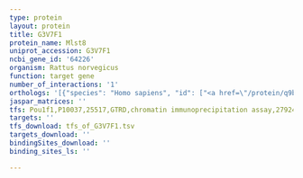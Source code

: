 ```yaml
---
type: protein
layout: protein
title: G3V7F1
protein_name: Mlst8
uniprot_accession: G3V7F1
ncbi_gene_id: '64226'
organism: Rattus norvegicus
function: target gene
number_of_interactions: '1'
orthologs: '[{"species": "Homo sapiens", "id": ["<a href=\"/protein/q9bvc4\">Q9BVC4</a>"]}, {"species": "Danio rerio", "id": ["Q803V5"]}, {"species": "Mus musculus", "id": ["<a href=\"/protein/q9dcj1\">Q9DCJ1</a>"]}, {"species": "Caenorhabditis elegans", "id": ["P91040"]}, {"species": "Drosophila melanogaster", "id": ["<a href=\"/protein/q9w328\">Q9W328</a>"]}, {"species": "Saccharomyces cerevisiae", "id": ["<a href=\"/protein/p41318\">P41318</a>"]}]'
jaspar_matrices: ''
tfs: Pou1f1,P10037,25517,GTRD,chromatin immunoprecipitation assay,27924024%5Buid%5D,No
targets: ''
tfs_download: tfs_of_G3V7F1.tsv
targets_download: ''
bindingSites_download: ''
binding_sites_ls: ''

---
```

